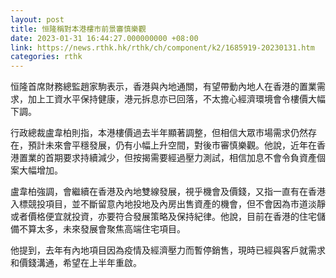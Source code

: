 ```yaml
---
layout: post
title: 恒隆稱對本港樓市前景審慎樂觀
date: 2023-01-31 16:44:27.000000000 +08:00
link: https://news.rthk.hk/rthk/ch/component/k2/1685919-20230131.htm
categories: rthk
---
```


恒隆首席財務總監趙家駒表示，香港與內地通關，有望帶動內地人在香港的置業需求，加上工資水平保持健康，港元拆息亦已回落，不太擔心經濟環境會令樓價大幅下調。

行政總裁盧韋柏則指，本港樓價過去半年顯著調整，但相信大眾市場需求仍然存在，預計未來會平穩發展，仍有小幅上升空間，對後市審慎樂觀。他說，近年在香港置業的首期要求持續減少，但按揭需要經過壓力測試，相信加息不會令負資產個案大幅增加。

盧韋柏強調，會繼續在香港及內地雙線發展，視乎機會及價錢，又指一直有在香港入標競投項目，並不斷留意內地投地及內房出售資產的機會，但不會因為市道淡靜或者價格便宜就投資，亦要符合發展策略及保持紀律。他說，目前在香港的住宅儲備不算太多，未來發展會聚焦高端住宅項目。

他提到，去年有內地項目因為疫情及經濟壓力而暫停銷售，現時已經與客戶就需求和價錢溝通，希望在上半年重啟。

